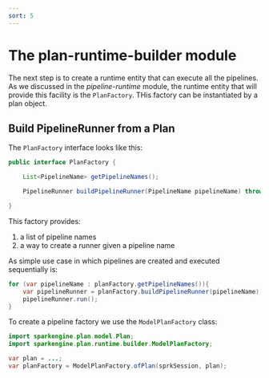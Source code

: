```yaml
---
sort: 5
---
```


# The plan-runtime-builder module

The next step is to create a runtime entity that can execute all the pipelines. 
As we discussed in the _pipeline-runtime_ module, the runtime entity that will provide this facility is the `PlanFactory`.
THis factory can be instantiated by a plan object.

## Build PipelineRunner from a Plan

The `PlanFactory` interface looks like this:
```java
public interface PlanFactory {

    List<PipelineName> getPipelineNames();

    PipelineRunner buildPipelineRunner(PipelineName pipelineName) throws PlanFactoryException;

}
```

This factory provides:
1) a list of pipeline names
2) a way to create a runner given a pipeline name 

As simple use case in which pipelines are created and executed sequentially is:
```java
for (var pipelineName : planFactory.getPipelineNames()){
    var pipelineRunner = planFactory.buildPipelineRunner(pipelineName);
    pipelineRunner.run();
}
```

To create a pipeline factory we use the `ModelPlanFactory` class:
```java
import sparkengine.plan.model.Plan;
import sparkengine.plan.runtime.builder.ModelPlanFactory;

var plan = ...;
var planFactory = ModelPlanFactory.ofPlan(sprkSession, plan);
```
